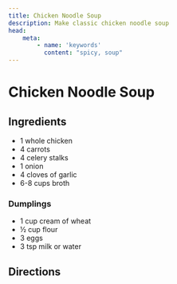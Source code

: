 ```yaml
---
title: Chicken Noodle Soup
description: Make classic chicken noodle soup
head:
    meta:
        - name: 'keywords'
          content: "spicy, soup"
---
```


# Chicken Noodle Soup
## Ingredients
- 1 whole chicken
- 4 carrots
- 4 celery stalks
- 1 onion
- 4 cloves of garlic
- 6-8 cups broth

### Dumplings
- 1 cup cream of wheat
- &frac12; cup flour
- 3 eggs
- 3 tsp milk or water

## Directions